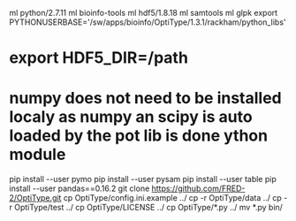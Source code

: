 ml python/2.7.11
ml bioinfo-tools
ml hdf5/1.8.18
ml samtools
ml glpk
export PYTHONUSERBASE='/sw/apps/bioinfo/OptiType/1.3.1/rackham/python_libs'
# export HDF5_DIR=/path
# numpy does not need to be installed localy as numpy an scipy is auto loaded  by the pot lib is done ython module 
pip install --user pymo
pip install --user pysam
pip install --user table
pip install --user pandas==0.16.2
git clone https://github.com/FRED-2/OptiType.git
cp OptiType/config.ini.example ../
cp -r OptiType/data  ../
cp -r OptiType/test  ../
cp  OptiType/LICENSE  ../
cp  OptiType/*.py ../
mv *.py bin/


